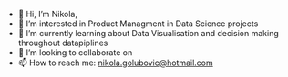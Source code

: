 - 👋 Hi, I’m Nikola,
- 👀 I’m interested in Product Managment in Data Science projects
- 🌱 I’m currently learning about Data Visualisation and decision making throughout datapiplines
- 💞️ I’m looking to collaborate on 
- 📫 How to reach me: nikola.golubovic@hotmail.com

<!---
golub11/golub11 is a ✨ special ✨ repository because its `README.md` (this file) appears on your GitHub profile.
You can click the Preview link to take a look at your changes.
--->
